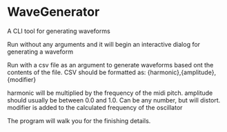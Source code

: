 # WaveGenerator

A CLI tool for generating waveforms

Run without any arguments and it will begin an interactive dialog for generating a waveform

Run with a csv file as an argument to generate waveforms based ont the contents of the file. 
CSV should be formatted as:
{harmonic},{amplitude},{modifier}

harmonic will be multiplied by the frequency of the midi pitch.
amplitude should usually be between 0.0 and 1.0. Can be any number, but will distort.
modifier is added to the calculated frequency of the oscillator

The program will walk you for the finishing details.
